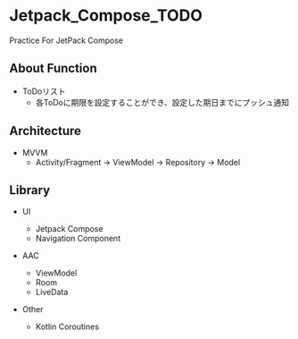 # Jetpack_Compose_TODO

Practice For JetPack Compose

## About Function
- ToDoリスト
  - 各ToDoに期限を設定することができ、設定した期日までにプッシュ通知

## Architecture
- MVVM
  - Activity/Fragment -> ViewModel -> Repository -> Model

## Library
- UI
  - Jetpack Compose
  - Navigation Component

- AAC
  - ViewModel
  - Room
  - LiveData

- Other
  - Kotlin Coroutines
